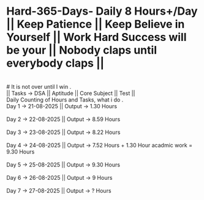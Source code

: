 # Hard-365-Days-  Daily 8 Hours+/Day || Keep Patience || Keep Believe in Yourself || Work Hard Success will be your || Nobody claps until everybody claps ||
<br>
# It is not over until I win .
<br>
||  Tasks ->  DSA || Aptitude || Core Subject ||  Test ||
<br>
Daily Counting of Hours and Tasks, what i do .
<br>
Day 1 -> 21-08-2025  ||  Output -> 1.30  Hours
<br>
<br>
Day 2 -> 22-08-2025  ||  Output -> 8.59  Hours 
<br>
<br>
Day 3 -> 23-08-2025  ||  Output -> 8.22  Hours 
<br>
<br>
Day 4 -> 24-08-2025  ||  Output -> 7.52 Hours  + 1.30 Hour acadmic work = 9.30 Hours 
<br>
<br>
Day 5 -> 25-08-2025  ||  Output -> 9.30 Hours 
<br>
<br>
Day 6 -> 26-08-2025  ||  Output -> 9 Hours 
<br>
<br>
Day 7 -> 27-08-2025  ||  Output -> ? Hours 
<br>

